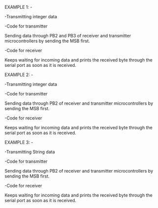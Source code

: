 EXAMPLE 1: -

-Transmitting integer data

-Code for transmitter 

Sending data through PB2 and PB3 of receiver and transmitter microcontrollers by sending the MSB first.

-Code for receiver

Keeps waiting for incoming data and prints the received byte through the serial port as soon as it is received.

EXAMPLE 2: -

-Transmitting integer data

-Code for transmitter 

Sending data through PB2 of receiver and transmitter microcontrollers by sending the MSB first.

-Code for receiver

Keeps waiting for incoming data and prints the received byte through the serial port as soon as it is received.

EXAMPLE 3: -

-Transmitting String data

-Code for transmitter 

Sending data through PB2 of receiver and transmitter microcontrollers by sending the MSB first.

-Code for receiver

Keeps waiting for incoming data and prints the received byte through the serial port as soon as it is received.


